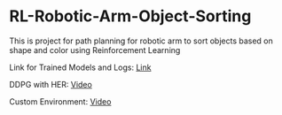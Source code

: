 # RL-Robotic-Arm-Object-Sorting
This is project for path planning for robotic arm to sort objects based on shape and color using Reinforcement Learning

Link for Trained Models and Logs: [Link](https://northeastern-my.sharepoint.com/:f:/g/personal/bathirappan_k_northeastern_edu/EpUERMrArwxLqsr3sBE47JwBGQfV2SfqtFET-kehRKru8g?e=6iB2Nh)

DDPG with HER: [Video](https://northeastern-my.sharepoint.com/:v:/g/personal/bathirappan_k_northeastern_edu/ERGymNwdNQ1AhwLlRm1FvNwBHk-BSBINOvGFFQoyIxcKgQ?nav=eyJyZWZlcnJhbEluZm8iOnsicmVmZXJyYWxBcHAiOiJPbmVEcml2ZUZvckJ1c2luZXNzIiwicmVmZXJyYWxBcHBQbGF0Zm9ybSI6IldlYiIsInJlZmVycmFsTW9kZSI6InZpZXciLCJyZWZlcnJhbFZpZXciOiJNeUZpbGVzTGlua0NvcHkifX0&e=h3dDyr)

Custom Environment: [Video](https://northeastern-my.sharepoint.com/:v:/g/personal/bathirappan_k_northeastern_edu/EYD2N-kI-llNnhDI6l56_BwBfeNVTGlW7WQ3jclY7AkV-A?nav=eyJyZWZlcnJhbEluZm8iOnsicmVmZXJyYWxBcHAiOiJPbmVEcml2ZUZvckJ1c2luZXNzIiwicmVmZXJyYWxBcHBQbGF0Zm9ybSI6IldlYiIsInJlZmVycmFsTW9kZSI6InZpZXciLCJyZWZlcnJhbFZpZXciOiJNeUZpbGVzTGlua0NvcHkifX0&e=fETlC5)